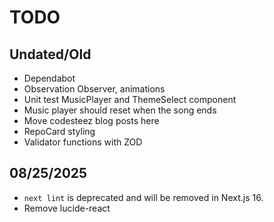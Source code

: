 # TODO

## Undated/Old

- Dependabot
- Observation Observer, animations
- Unit test MusicPlayer and ThemeSelect component
- Music player should reset when the song ends
- Move codesteez blog posts here
- RepoCard styling
- Validator functions with ZOD

## 08/25/2025

- `next lint` is deprecated and will be removed in Next.js 16.
- Remove lucide-react

